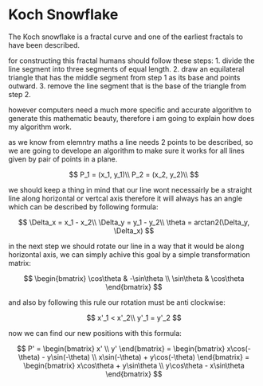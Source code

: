 # Koch Snowflake

The Koch snowflake is a fractal curve and one of the earliest fractals to have been described.

for constructing this fractal humans should follow these steps:
    1. divide the line segment into three segments of equal length.
    2. draw an equilateral triangle that has the middle segment from step 1 as its base and points outward.
    3. remove the line segment that is the base of the triangle from step 2.

however computers need a much more specific and accurate algorithm to generate this mathematic beauty, therefore i am going to explain how does my algorithm work.

as we know from elemntry maths a line needs 2 points to be described, so we are going to develope an algorithm to make sure it works for all lines given by pair of points in a plane.

$$
    P_1 = (x_1, y_1)\\
    P_2 = (x_2, y_2)\\
$$

we should keep a thing in mind that our line wont necessairly be a straight line along horizontal or vertcal axis therefore it will always has an angle which can be described by following formula:

$$
    \Delta_x = x_1 - x_2\\
    \Delta_y = y_1 - y_2\\
    \theta = arctan2(\Delta_y, \Delta_x)
$$

in the next step we should rotate our line in a way that it would be along horizontal axis, we can simply achive this goal by a simple transformation matrix:

$$
    \begin{bmatrix}
        \cos\theta & -\sin\theta \\
        \sin\theta & \cos\theta
    \end{bmatrix}
$$

and also by following this rule our rotation must be anti clockwise:

$$
    x'_1 < x'_2\\
    y'_1 = y'_2
$$

now we can find our new positions with this formula:

$$
    P' = \begin{bmatrix}
        x' \\ y'
    \end{bmatrix} = \begin{bmatrix}
        x\cos(-\theta) - y\sin(-\theta) \\
        x\sin(-\theta) + y\cos(-\theta)
    \end{bmatrix} = \begin{bmatrix}
        x\cos\theta + y\sin\theta \\
        y\cos\theta - x\sin\theta
    \end{bmatrix}
$$

